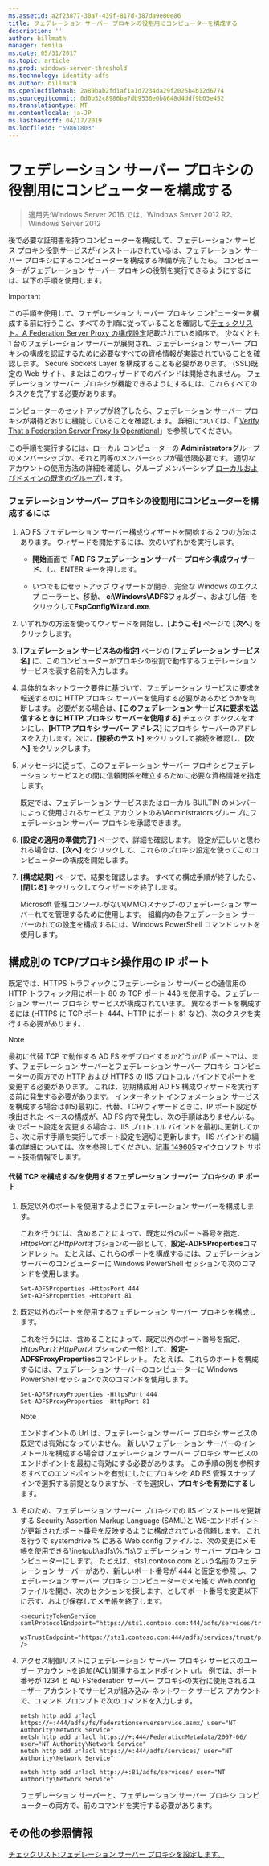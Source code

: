 ```yaml
---
ms.assetid: a2f23877-30a7-439f-817d-387da9e00e86
title: フェデレーション サーバー プロキシの役割用にコンピューターを構成する
description: ''
author: billmath
manager: femila
ms.date: 05/31/2017
ms.topic: article
ms.prod: windows-server-threshold
ms.technology: identity-adfs
ms.author: billmath
ms.openlocfilehash: 2a89bab2fd1af1a1d7234da29f2025b4b12d6774
ms.sourcegitcommit: 0d0b32c8986ba7db9536e0b8648d4ddf9b03e452
ms.translationtype: MT
ms.contentlocale: ja-JP
ms.lasthandoff: 04/17/2019
ms.locfileid: "59861803"
---
```

# <a name="configure-a-computer-for-the-federation-server-proxy-role"></a>フェデレーション サーバー プロキシの役割用にコンピューターを構成する

>適用先:Windows Server 2016 では、Windows Server 2012 R2、Windows Server 2012

後で必要な証明書を持つコンピューターを構成して、フェデレーション サービス プロキシ役割サービスがインストールされているは、フェデレーション サーバー プロキシにするコンピューターを構成する準備が完了したら。 コンピューターがフェデレーション サーバー プロキシの役割を実行できるようにするには、以下の手順を使用します。  
  
> [!IMPORTANT]  
> この手順を使用して、フェデレーション サーバー プロキシ コンピューターを構成する前に行うこと、すべての手順に従っていることを確認して[チェックリスト。A Federation Server Proxy の構成設定](Checklist--Setting-Up-a-Federation-Server-Proxy.md)記載されている順序で。 少なくとも 1 台のフェデレーション サーバーが展開され、フェデレーション サーバー プロキシの構成を認証するために必要なすべての資格情報が実装されていることを確認します。 Secure Sockets Layer を構成することも必要があります。 \(SSL\)既定の Web サイト、またはこのウィザードでのバインドは開始されません。 フェデレーション サーバー プロキシが機能できるようにするには、これらすべてのタスクを完了する必要があります。  
  
コンピューターのセットアップが終了したら、フェデレーション サーバー プロキシが期待どおりに機能していることを確認します。 詳細については、「 [Verify That a Federation Server Proxy Is Operational](Verify-That-a-Federation-Server-Proxy-Is-Operational.md)」を参照してください。  
  
この手順を実行するには、ローカル コンピューターの **Administrators**グループのメンバーシップか、それと同等のメンバーシップが最低限必要です。  適切なアカウントの使用方法の詳細を確認し、グループ メンバーシップ [ローカルおよびドメインの既定のグループ](https://go.microsoft.com/fwlink/?LinkId=83477)します。   
  
### <a name="to-configure-a-computer-for-the-federation-server-proxy-role"></a>フェデレーション サーバー プロキシの役割用にコンピューターを構成するには  
  
1.  AD FS フェデレーション サーバー構成ウィザードを開始する 2 つの方法はあります。 ウィザードを開始するには、次のいずれかを実行します。  
  
    -   **開始**画面で「**AD FS フェデレーション サーバー プロキシ構成ウィザード**、し、ENTER キーを押します。  
  
    -   いつでもにセットアップ ウィザードが開き、完全な Windows のエクスプ ローラーと、移動、 **c:\\Windows\\ADFS**フォルダー、およびし倍\- をクリックして**FspConfigWizard.exe**.  
  
2.  いずれかの方法を使ってウィザードを開始し、**[ようこそ]** ページで **[次へ]** をクリックします。  
  
3.  **[フェデレーション サービス名の指定]** ページの **[フェデレーション サービス名]** に、このコンピューターがプロキシの役割で動作するフェデレーション サービスを表す名前を入力します。  
  
4.  具体的なネットワーク要件に基づいて、フェデレーション サービスに要求を転送するのに HTTP プロキシ サーバーを使用する必要があるかどうかを判断します。 必要がある場合は、**[このフェデレーション サービスに要求を送信するときに HTTP プロキシ サーバーを使用する]** チェック ボックスをオンにし、**[HTTP プロキシ サーバー アドレス]** にプロキシ サーバーのアドレスを入力します。次に、**[接続のテスト]** をクリックして接続を確認し、**[次へ]** をクリックします。  
  
5.  メッセージに従って、このフェデレーション サーバー プロキシとフェデレーション サービスとの間に信頼関係を確立するために必要な資格情報を指定します。  
  
    既定では、フェデレーション サービスまたはローカル BUILTIN のメンバーによって使用されるサービス アカウントのみ\\Administrators グループにフェデレーション サーバー プロキシを承認できます。  
  
6.  **[設定の適用の準備完了]** ページで、詳細を確認します。 設定が正しいと思われる場合は、**[次へ]** をクリックして、これらのプロキシ設定を使ってこのコンピューターの構成を開始します。  
  
7.  **[構成結果]** ページで、結果を確認します。 すべての構成手順が終了したら、 **[閉じる]**  をクリックしてウィザードを終了します。  
  
    Microsoft 管理コンソールがない\(MMC\)スナップ\-のフェデレーション サーバーれてを管理するために使用します。 組織内の各フェデレーション サーバーのれての設定を構成するには、Windows PowerShell コマンドレットを使用します。  
  
## <a name="configuring-an-alternate-tcpip-port-for-proxy-operations"></a>構成別の TCP\/プロキシ操作用の IP ポート  
既定では、HTTPS トラフィックにフェデレーション サーバーとの通信用の HTTP トラフィック用にポート 80 の TCP ポート 443 を使用する、フェデレーション サーバー プロキシ サービスが構成されています。 異なるポートを構成するには (HTTPS に TCP ポート 444、HTTP にポート 81 など)、次のタスクを実行する必要があります。  
  
> [!NOTE]  
> 最初に代替 TCP で動作する AD FS をデプロイするかどうか\/IP ポートでは、まず、フェデレーション サーバーとフェデレーション サーバー プロキシ コンピューターの両方での HTTP および HTTPS の IIS プロトコル バインドでポートを変更する必要があります。 これは、初期構成用 AD FS 構成ウィザードを実行する前に発生する必要があります。 インターネット インフォメーション サービスを構成する場合は\(IIS\)最初に、代替、TCP\/ウィザードときに、IP ポート設定が検出された\-ベースの構成が、AD FS 内で発生し、次の手順はありませんいる。 後でポート設定を変更する場合は、IIS プロトコル バインドを最初に更新してから、次に示す手順を実行してポート設定を適切に更新します。 IIS バインドの編集の詳細については、次を参照してください。[記事 149605](https://go.microsoft.com/fwlink/?LinkId=190275)マイクロソフト サポート技術情報でします。  
  
#### <a name="to-configure-alternate-tcpip-ports-for-the-federation-server-proxy-to-use"></a>代替 TCP を構成する\/を使用するフェデレーション サーバー プロキシの IP ポート  
  
1.  既定以外のポートを使用するようにフェデレーション サーバーを構成します。  
  
    これを行うには、含めることによって、既定以外のポート番号を指定、 *HttpsPort*と*HttpPort*オプションの一部として、**設定\-ADFSProperties**コマンドレット。 たとえば、これらのポートを構成するには、フェデレーション サーバーのコンピューターに Windows PowerShell セッションで次のコマンドを使用します。  
  
    ```  
    Set-ADFSProperties -HttpsPort 444  
    Set-ADFSProperties -HttpPort 81  
    ```  
  
2.  既定以外のポートを使用するフェデレーション サーバー プロキシを構成します。  
  
    これを行うには、含めることによって、既定以外のポート番号を指定、 *HttpsPort*と*HttpPort*オプションの一部として、**設定\-ADFSProxyProperties**コマンドレット。 たとえば、これらのポートを構成するには、フェデレーション サーバーのコンピューターに Windows PowerShell セッションで次のコマンドを使用します。  
  
    ```  
    Set-ADFSProxyProperties -HttpsPort 444  
    Set-ADFSProxyProperties -HttpPort 81  
    ```  
  
    > [!NOTE]  
    > エンドポイントの Url は、フェデレーション サーバー プロキシ サービスの既定では有効になっていません。 新しいフェデレーション サーバーのインストールを構成する場合はフェデレーション サーバー プロキシ サービスのエンドポイントを最初に有効にする必要があります。 この手順の例を参照するすべてのエンドポイントを有効にしたにプロキシを AD FS 管理スナップインで選択する前提となりますが、\-でを選択し、**プロキシを有効にする**します。  
  
3.  そのため、フェデレーション サーバー プロキシでの IIS インストールを更新する Security Assertion Markup Language \(SAML\)と WS\-エンドポイントが更新されたポート番号を反映するように構成されている信頼します。 これを行うで systemdrive % にある Web.config ファイルは、次の変更にメモ帳を使用できる\\inetpub\\adfs\\%.*ls\\フェデレーション サーバー プロキシ コンピューターにします。 たとえば、sts1.contoso.com という名前のフェデレーション サーバーがあり、新しいポート番号が 444 と仮定を参照し、フェデレーション サーバー プロキシ コンピューターでメモ帳で Web.config ファイルを開き、次のセクションを探します、としてポート番号を変更以下に示す、および保存してメモ帳を終了します。  
  
    ```  
    <securityTokenService samlProtocolEndpoint="https://sts1.contoso.com:444/adfs/services/trust/samlprotocol/proxycertificatetransport"  
          wsTrustEndpoint="https://sts1.contoso.com:444/adfs/services/trust/proxycertificatetransport" />  
    ```  
  
4.  アクセス制御リストにフェデレーション サーバー プロキシ サービスのユーザー アカウントを追加\(ACL\)関連するエンドポイント url。 例では、ポート番号が 1234 と AD FSfederation サーバー プロキシの実行に使用されるユーザー アカウントでサービスが組み込み\-ネットワーク サービス アカウントで、コマンド プロンプトで次のコマンドを入力します。  
  
    ```  
    netsh http add urlacl https://+:444/adfs/fs/federationserverservice.asmx/ user="NT Authority\Network Service"  
    netsh http add urlacl https://+:444/FederationMetadata/2007-06/ user="NT Authority\Network Service"  
    netsh http add urlacl https://+:444/adfs/services/ user="NT Authority\Network Service"  
  
    netsh http add urlacl http://+:81/adfs/services/ user="NT Authority\Network Service"  
    ```  
  
    フェデレーション サーバーと、フェデレーション サーバー プロキシ コンピューターの両方で、前のコマンドを実行する必要があります。  
  
## <a name="additional-references"></a>その他の参照情報  
[チェックリスト:フェデレーション サーバー プロキシを設定します。](Checklist--Setting-Up-a-Federation-Server-Proxy.md)  
  

